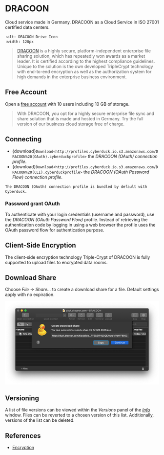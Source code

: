 DRACOON
====

Cloud service made in Germany. DRACOON as a Cloud Service in ISO 27001 certified data centers.

```{image} _images/dracoon.png
:alt: DRACOON Drive Icon
:width: 128px
```

> [DRACOON](https://www.dracoon.com/en/home#) is a highly secure, platform-independent enterprise file sharing solution, which has repeatedly won awards as a market leader. It is certified according to the highest compliance guidelines. Unique to the solution is the own developed TripleCrypt technology with end-to-end encryption as well as the authorization system for high demands in the enterprise business environment.

## Free Account

Open a [free account](https://www.dracoon.com/en/free) with 10 users including 10 GB of storage.

> With DRACOON, you opt for a highly secure enterprise file sync and share solution that is made and hosted in Germany. Try the full version of our business cloud storage free of charge.

## Connecting

- {download}`Download<http://profiles.cyberduck.io.s3.amazonaws.com/DRACOON%20(OAuth).cyberduckprofile>` the *DRACOON (OAuth) connection profile*.
- {download}`Download<http://profiles.cyberduck.io.s3.amazonaws.com/DRACOON%20(CLI).cyberduckprofile>` the *DRACOON (OAuth Password Flow) connection profile*.

```{note}
The DRACOON (OAuth) connection profile is bundled by default with Cyberduck.
```

### Password grant OAuth 

To authenticate with your login credentials (username and password), use the _DRACOON (OAuth Password Flow)_ profile. Instead of retrieving the authentication code by logging in using a web browser the profile uses the OAuth password flow for authentication purpose.

## Client-Side Encryption

The client-side encryption technology Triple-Crypt of DRACOON is fully supported to upload files to encrypted data rooms.

## Download Share

Choose *File → Share…* to create a download share for a file. Default settings apply with no expiration.

![Create Download Share](_images/DRACOON_Download_Share.png)

## Versioning

A list of file versions can be viewed within the *Versions* panel of the *[Info](../cyberduck/info.md)* window. Files can be reverted to a chosen version of this list. Additionally, versions of the list can be deleted.


## References
- [Encryption](https://cloud.support.dracoon.com/hc/en-us/articles/115001832709-Encryption)
